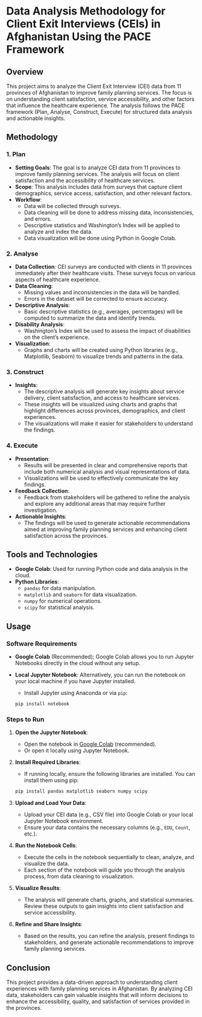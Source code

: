 # Data Analysis Methodology for Client Exit Interviews (CEIs) in Afghanistan Using the PACE Framework

## Overview

This project aims to analyze the Client Exit Interview (CEI) data from 11 provinces of Afghanistan to improve family planning services. The focus is on understanding client satisfaction, service accessibility, and other factors that influence the healthcare experience. The analysis follows the PACE framework (Plan, Analyse, Construct, Execute) for structured data analysis and actionable insights.

## Methodology

### 1. Plan

- **Setting Goals**: The goal is to analyze CEI data from 11 provinces to improve family planning services. The analysis will focus on client satisfaction and the accessibility of healthcare services.
- **Scope**: This analysis includes data from surveys that capture client demographics, service access, satisfaction, and other relevant factors.
- **Workflow**: 
    - Data will be collected through surveys.
    - Data cleaning will be done to address missing data, inconsistencies, and errors.
    - Descriptive statistics and Washington’s Index will be applied to analyze and index the data.
    - Data visualization will be done using Python in Google Colab.

### 2. Analyse

- **Data Collection**: CEI surveys are conducted with clients in 11 provinces immediately after their healthcare visits. These surveys focus on various aspects of healthcare experience.
- **Data Cleaning**: 
    - Missing values and inconsistencies in the data will be handled.
    - Errors in the dataset will be corrected to ensure accuracy.
- **Descriptive Analysis**: 
    - Basic descriptive statistics (e.g., averages, percentages) will be computed to summarize the data and identify trends.
- **Disability Analysis**: 
    - Washington’s Index will be used to assess the impact of disabilities on the client’s experience.
- **Visualization**: 
    - Graphs and charts will be created using Python libraries (e.g., Matplotlib, Seaborn) to visualize trends and patterns in the data.

### 3. Construct

- **Insights**: 
    - The descriptive analysis will generate key insights about service delivery, client satisfaction, and access to healthcare services.
    - These insights will be visualized using charts and graphs that highlight differences across provinces, demographics, and client experiences.
    - The visualizations will make it easier for stakeholders to understand the findings.

### 4. Execute

- **Presentation**: 
    - Results will be presented in clear and comprehensive reports that include both numerical analysis and visual representations of data.
    - Visualizations will be used to effectively communicate the key findings.
- **Feedback Collection**: 
    - Feedback from stakeholders will be gathered to refine the analysis and explore any additional areas that may require further investigation.
- **Actionable Insights**: 
    - The findings will be used to generate actionable recommendations aimed at improving family planning services and enhancing client satisfaction across the provinces.

## Tools and Technologies

- **Google Colab**: Used for running Python code and data analysis in the cloud.
- **Python Libraries**: 
    - `pandas` for data manipulation.
    - `matplotlib` and `seaborn` for data visualization.
    - `numpy` for numerical operations.
    - `scipy` for statistical analysis.

## Usage

### Software Requirements
- **Google Colab** (Recommended): Google Colab allows you to run Jupyter Notebooks directly in the cloud without any setup.
- **Local Jupyter Notebook**: Alternatively, you can run the notebook on your local machine if you have Jupyter installed.
    - Install Jupyter using Anaconda or via `pip`:

    ```bash
    pip install notebook
    ```

### Steps to Run

1. **Open the Jupyter Notebook**:
    - Open the notebook in [Google Colab](https://colab.research.google.com/) (recommended).
    - Or open it locally using Jupyter Notebook.

2. **Install Required Libraries**:
    - If running locally, ensure the following libraries are installed. You can install them using pip:

    ```bash
    pip install pandas matplotlib seaborn numpy scipy
    ```

3. **Upload and Load Your Data**:
    - Upload your CEI data (e.g., CSV file) into Google Colab or your local Jupyter Notebook environment.
    - Ensure your data contains the necessary columns (e.g., `EDU`, `Count`, etc.).

4. **Run the Notebook Cells**:
    - Execute the cells in the notebook sequentially to clean, analyze, and visualize the data.
    - Each section of the notebook will guide you through the analysis process, from data cleaning to visualization.

5. **Visualize Results**:
    - The analysis will generate charts, graphs, and statistical summaries. Review these outputs to gain insights into client satisfaction and service accessibility.

6. **Refine and Share Insights**:
    - Based on the results, you can refine the analysis, present findings to stakeholders, and generate actionable recommendations to improve family planning services.

## Conclusion

This project provides a data-driven approach to understanding client experiences with family planning services in Afghanistan. By analyzing CEI data, stakeholders can gain valuable insights that will inform decisions to enhance the accessibility, quality, and satisfaction of services provided in the provinces.
